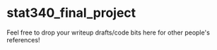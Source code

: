 # stat340_final_project

Feel free to drop your writeup drafts/code bits here for other people's references!
